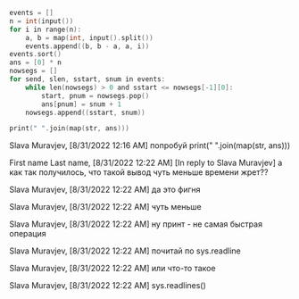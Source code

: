 ```objectivec
events = []
n = int(input())
for i in range(n):
    a, b = map(int, input().split())
    events.append((b, b - a, a, i))
events.sort()
ans = [0] * n
nowsegs = []
for send, slen, sstart, snum in events:
    while len(nowsegs) > 0 and sstart <= nowsegs[-1][0]: 
        start, pnum = nowsegs.pop()
        ans[pnum] = snum + 1
    nowsegs.append((sstart, snum))

print(" ".join(map(str, ans)))
```


Slava Muravjev, [8/31/2022 12:16 AM]
попробуй print(" ".join(map(str, ans)))

First name Last name, [8/31/2022 12:22 AM]
[In reply to Slava Muravjev]
а как так получилось, что такой вывод чуть меньше времени жрет??

Slava Muravjev, [8/31/2022 12:22 AM]
да это фигня

Slava Muravjev, [8/31/2022 12:22 AM]
чуть меньше

Slava Muravjev, [8/31/2022 12:22 AM]
ну принт - не самая быстрая операция

Slava Muravjev, [8/31/2022 12:22 AM]
почитай по sys.readline

Slava Muravjev, [8/31/2022 12:22 AM]
или что-то такое

Slava Muravjev, [8/31/2022 12:22 AM]
sys.readlines()
